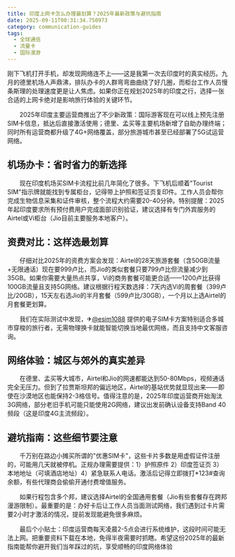 ```yaml
---
title: 印度上网卡怎么办理最划算？2025年最新政策与避坑指南
date: 2025-09-11T00:31:34.750973
category: communication-guides
tags:
  - 全球通信
  - 流量卡
  - 国际漫游
---
```


刚下飞机打开手机，却发现网络连不上——这是我第一次去印度时的真实经历。九月的德里机场人声鼎沸，排队办卡的人群弯弯曲曲绕了好几圈，而柜台工作人员慢条斯理的处理速度更是让人焦虑。如果你正在规划2025年的印度之行，选择一张合适的上网卡绝对是影响旅行体验的关键环节。

　　2025年印度主要运营商推出了不少新政策：国际游客现在可以线上预先注册SIM卡信息，抵达后直接激活使用；德里、孟买等主要机场新增了自助办理终端；同时所有运营商都升级了4G+网络覆盖，部分旅游城市甚至已经部署了5G试运营网络。

## 机场办卡：省时省力的新选择

　　现在印度机场买SIM卡流程比前几年简化了很多。下飞机后顺着"Tourist SIM"指示牌就能找到专属柜台，记得带上护照和签证页复印件。工作人员会帮你完成生物信息采集和证件审核，整个流程大约需要20-40分钟。特别提醒：2025年起印度要求所有预付费用户完成面部识别验证，建议选择有专门外宾服务的Airtel或Vi柜台（Jio目前主要服务本地客户）。

## 资费对比：这样选最划算

　　仔细对比2025年的资费方案会发现：Airtel的28天旅游套餐（含50GB流量+无限通话）现在要999卢比，而Jio的类似套餐只要799卢比但流量减少到35GB。如果你需要大量热点共享，Vi的商务套餐可能更合适——1200卢比获得100GB流量且支持5G网络。建议根据行程天数选择：7天内选Vi的周套餐（399卢比/20GB），15天左右选Jio的半月套餐（599卢比/30GB），一个月以上选Airtel的月套餐更划算。

　　我们在实际测试中发现，✈[@esim1088](https://t.me/s/esim1088) 提供的电子SIM卡方案特别适合多城市穿梭的旅行者，无需物理换卡就能智能切换当地最优网络，而且支持中文客服咨询。

## 网络体验：城区与郊外的真实差异

　　在德里、孟买等大城市，Airtel和Jio的网速都能达到50-80Mbps，视频通话完全无压力。但到了拉贾斯坦邦的偏远地区，Airtel的基站优势就显现出来——即使在沙漠地区也能保持2-3格信号。值得注意的是，2025年印度运营商开始淘汰3G网络，部分老旧手机可能只能使用2G网络，建议出发前确认设备支持Band 40频段（这是印度4G主流频段）。

## 避坑指南：这些细节要注意

　　千万别在路边小摊买所谓的"优惠SIM卡"，这些卡片多数是用虚假证件注册的，可能用几天就被停机。正规办理需要提供：1）护照原件 2）印度签证页 3）本地地址（可填酒店地址）4）紧急联系人电话。激活后记得立即拨打*123#查询余额，有些代理商会偷偷开通付费增值服务。

　　如果行程包含多个邦，建议选择Airtel的全国通用套餐（Jio有些套餐存在跨邦漫游限制）。最重要的是：办好卡后让工作人员当面测试网络，我们遇到过卡片需要2小时才激活的情况，提前发现能避免很多麻烦。

　　最后个小贴士：印度运营商每天凌晨2-5点会进行系统维护，这段时间可能无法上网。把重要资料下载在本地，免得半夜需要时抓瞎。希望这份2025年的最新指南能帮你避开我们当年踩过的坑，享受顺畅的印度网络体验